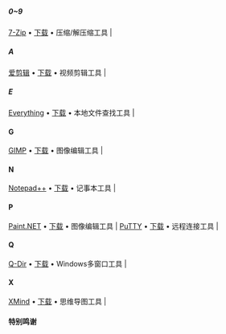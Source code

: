 ##### 0~9

[7-Zip](https://www.7-zip.org/) • [下载](https://www.7-zip.org/download.html) • 压缩/解压缩工具 | 

##### A

[爱剪辑](http://www.ijianji.com/) • [下载](http://www.ijianji.com/medownload.htm) • 视频剪辑工具 | 

##### E

[Everything](https://www.voidtools.com) • [下载](https://www.voidtools.com/downloads/) • 本地文件查找工具 | 

#### G

[GIMP](https://www.gimp.org/) • [下载](https://www.gimp.org/downloads/) • 图像编辑工具 | 

#### N

[Notepad++](https://notepad-plus-plus.org/) • [下载](https://notepad-plus-plus.org/downloads/) • 记事本工具 | 

#### P

[Paint.NET](https://www.getpaint.net/index.html) • [下载](https://www.getpaint.net/download.html) • 图像编辑工具 | [PuTTY](https://putty.org) • [下载](https://www.chiark.greenend.org.uk/~sgtatham/putty/latest.html) • 远程连接工具 | 

#### Q

[Q-Dir](http://q-dir.com/) • [下载](http://www.softwareok.com/?Download=Q-Dir) • Windows多窗口工具 | 

#### X

[XMind](https://www.xmind.cn/) • [下载](https://www.xmind.cn/download/) • 思维导图工具 | 



#### 特别鸣谢
